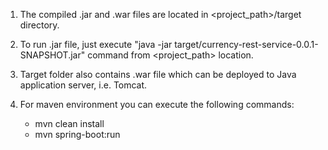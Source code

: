 1. The compiled .jar and .war files are located in <project_path>/target directory.

2. To run .jar file, just execute "java -jar target/currency-rest-service-0.0.1-SNAPSHOT.jar" command from <project_path> location.

3. Target folder also contains .war file which can be deployed to Java application server, i.e. Tomcat.

4. For maven environment you can execute the following commands:
	- mvn clean install
	- mvn spring-boot:run


